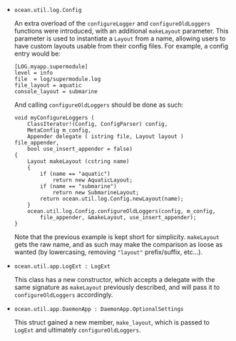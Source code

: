 * `ocean.util.log.Config`

    An extra overload of the `configureLogger` and `configureOldLoggers` functions
    were introduced, with an additional `makeLayout` parameter.
    This parameter is used to instantiate a `Layout` from a name, allowing
    users to have custom layouts usable from their config files.
    For example, a config entry would be:
    ```
    [LOG.myapp.supermodule]
    level = info
    file  = log/supermodule.log
    file_layout = aquatic
    console_layout = submarine
    ```
    And calling `configureOldLoggers` should be done as such:
    ```
    void myConfigureLoggers (
        ClassIterator!(Config, ConfigParser) config,
        MetaConfig m_config,
        Appender delegate ( istring file, Layout layout ) file_appender,
        bool use_insert_appender = false)
    {
        Layout makeLayout (cstring name)
        {
            if (name == "aquatic")
                return new AquaticLayout;
            if (name == "submarine")
                return new SubmarineLayout;
            return ocean.util.log.Config.newLayout(name);
        }
        ocean.util.log.Config.configureOldLoggers(config, m_config,
            file_appender, &makeLayout, use_insert_appender);
    }
    ```
    Note that the previous example is kept short for simplicity. `makeLayout` gets the raw name,
    and as such may make the comparison as loose as wanted
    (by lowercasing, removing `"layout"` prefix/suffix, etc...).

* `ocean.util.app.LogExt : LogExt`

    This class has a new constructor, which accepts a delegate with the same signature as `makeLayout`
    previously described, and will pass it to `configureOldLoggers` accordingly.

* `ocean.util.app.DaemonApp : DaemonApp.OptionalSettings`

    This struct gained a new member, `make_layout`, which is passed to `LogExt` and ultimately `configureOldLoggers`.
